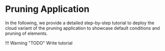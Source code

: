 # Pruning Application

In the following, we provide a detailed step-by-step tutorial to deploy the cloud variant of the pruning application to showcase default conditions and pruning of elements.


!!! Warning "TODO"
    Write tutorial